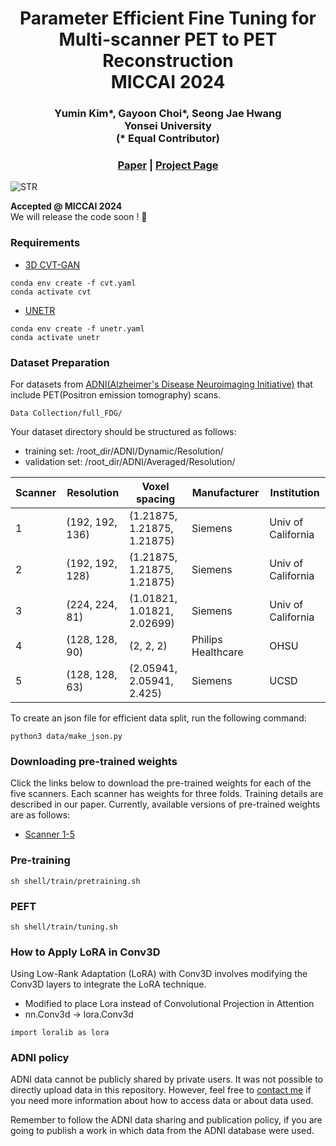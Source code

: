 <div align="center">
    <h1>Parameter Efficient Fine Tuning for <br> Multi-scanner PET to PET Reconstruction <br> MICCAI 2024</h1>
</div>

<div align="center">
    <h3>Yumin Kim*, Gayoon Choi*, Seong Jae Hwang <br> Yonsei University <br> (* Equal Contributor) 
</h3>
                                            
</div>


<div align="center">
  <h3>
    <a href="https://arxiv.org/pdf/2407.07517">Paper</a> |
    <a href="http://MICV-yonsei.github.io/petite2024/">Project Page</a>
  </h3>
</div>

 ![STR](https://github.com/mineeuk/PETITE/assets/72694034/2641a7f3-facc-4eac-84cf-b96ea3c32f64)
 
**Accepted @ MICCAI 2024** \
We will release the code soon ! 🦍

### Requirements
- [3D CVT-GAN](https://github.com/Aru321/GAN-for-PET-Reconstruction)
```
conda env create -f cvt.yaml
conda activate cvt
```
- [UNETR](https://github.com/Project-MONAI/research-contributions/tree/main/UNETR/BTCV)
```
conda env create -f unetr.yaml
conda activate unetr
```

### Dataset Preparation

For datasets from [ADNI(Alzheimer's Disease Neuroimaging Initiative)](https://ida.loni.usc.edu/login.jsp?project=ADNI) that include PET(Positron emission tomography) scans.
```
Data Collection/full_FDG/
```
Your dataset directory should be structured as follows:
- training set: /root_dir/ADNI/Dynamic/Resolution/
- validation set: /root_dir/ADNI/Averaged/Resolution/

| Scanner | Resolution       | Voxel spacing             | Manufacturer        | Institution        |
|---------|------------------|---------------------------|---------------------|--------------------|
| 1       | (192, 192, 136)  | (1.21875, 1.21875, 1.21875)| Siemens             | Univ of California |
| 2       | (192, 192, 128)  | (1.21875, 1.21875, 1.21875)| Siemens             | Univ of California |
| 3       | (224, 224, 81)   | (1.01821, 1.01821, 2.02699)| Siemens             | Univ of California |
| 4       | (128, 128, 90)   | (2, 2, 2)                  | Philips Healthcare  | OHSU               |
| 5       | (128, 128, 63)   | (2.05941, 2.05941, 2.425)  | Siemens             | UCSD               |

To create an json file for efficient data split, run the following command:
```commandline
python3 data/make_json.py
```

### Downloading pre-trained weights
Click the links below to download the pre-trained weights for each of the five scanners. Each scanner has weights for three folds. 
Training details are described in our paper. Currently, available versions of pre-trained weights are as follows:
- [Scanner 1-5](https://drive.google.com/drive/folders/1nk-6n3KY8XGIn2TMxDRNZ5awdz5FYGnM)

### Pre-training
```commandline
sh shell/train/pretraining.sh
```

### PEFT
```commandline
sh shell/train/tuning.sh
```

### How to Apply LoRA in Conv3D
Using Low-Rank Adaptation (LoRA) with Conv3D involves modifying the Conv3D layers to integrate the LoRA technique.

- Modified to place Lora instead of Convolutional Projection in Attention
- nn.Conv3d -> lora.Conv3d
```
import loralib as lora
```

### ADNI policy
ADNI data cannot be publicly shared by private users. It was not possible to directly upload data in this repository. However, feel free to [contact me](yumin@yonsei.ac.kr) if you need more information about how to access data or about data used.

Remember to follow the ADNI data sharing and publication policy, if you are going to publish a work in which data from the ADNI database were used.